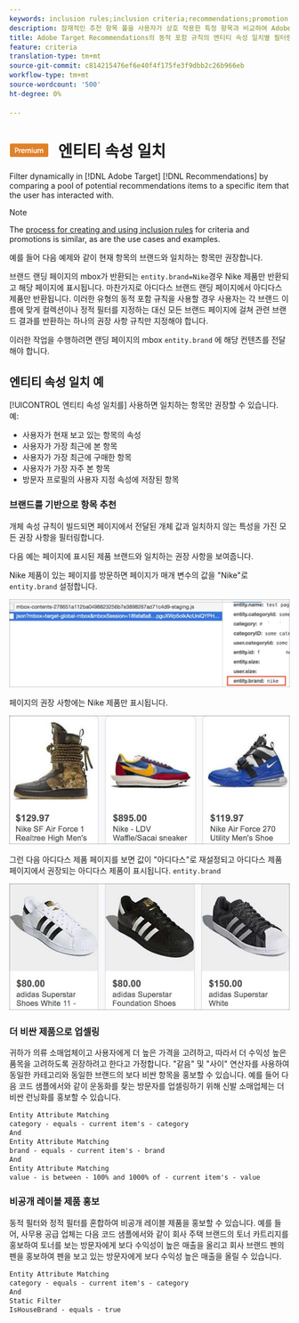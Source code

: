 ```yaml
---
keywords: inclusion rules;inclusion criteria;recommendations;promotion;promotions;dynamic filtering;dynamic;entity attribute matching
description: 잠재적인 추천 항목 풀을 사용자가 상호 작용한 특정 항목과 비교하여 Adobe Target Recommendations에서 동적으로 필터링합니다.
title: Adobe Target Recommendations의 동적 포함 규칙의 엔티티 속성 일치별 필터링
feature: criteria
translation-type: tm+mt
source-git-commit: c814215476ef6e40f4f175fe3f9dbb2c26b966eb
workflow-type: tm+mt
source-wordcount: '500'
ht-degree: 0%

---
```



# ![PREMIUM](/help/assets/premium.png) 엔티티 속성 일치

Filter dynamically in [!DNL Adobe Target] [!DNL Recommendations] by comparing a pool of potential recommendations items to a specific item that the user has interacted with.

>[!NOTE]
>
>The [process for creating and using inclusion rules](/help/c-recommendations/c-algorithms/use-dynamic-and-static-inclusion-rules.md) for criteria and promotions is similar, as are the use cases and examples.

예를 들어 다음 예제와 같이 현재 항목의 브랜드와 일치하는 항목만 권장합니다.

브랜드 랜딩 페이지의 mbox가 반환되는 `entity.brand=Nike`경우 Nike 제품만 반환되고 해당 페이지에 표시됩니다. 마찬가지로 아디다스 브랜드 랜딩 페이지에서 아디다스 제품만 반환됩니다. 이러한 유형의 동적 포함 규칙을 사용할 경우 사용자는 각 브랜드 이름에 맞게 컬렉션이나 정적 필터를 지정하는 대신 모든 브랜드 페이지에 걸쳐 관련 브랜드 결과를 반환하는 하나의 권장 사항 규칙만 지정해야 합니다.

이러한 작업을 수행하려면 랜딩 페이지의 mbox `entity.brand` 에 해당 컨텐츠를 전달해야 합니다.

## 엔티티 속성 일치 예

[!UICONTROL 엔티티 속성 일치를] 사용하면 일치하는 항목만 권장할 수 있습니다. 예:

* 사용자가 현재 보고 있는 항목의 속성
* 사용자가 가장 최근에 본 항목
* 사용자가 가장 최근에 구매한 항목
* 사용자가 가장 자주 본 항목
* 방문자 프로필의 사용자 지정 속성에 저장된 항목

### 브랜드를 기반으로 항목 추천

개체 속성 규칙이 빌드되면 페이지에서 전달된 개체 값과 일치하지 않는 특성을 가진 모든 권장 사항을 필터링합니다.

다음 예는 페이지에 표시된 제품 브랜드와 일치하는 권장 사항을 보여줍니다.

Nike 제품이 있는 페이지를 방문하면 페이지가 매개 변수의 값을 &quot;Nike&quot;로 `entity.brand` 설정합니다.

![Target 호출 예](/help/c-recommendations/c-algorithms/assets/example-target-call.png)

페이지의 권장 사항에는 Nike 제품만 표시됩니다.

![Nike 추천](/help/c-recommendations/c-algorithms/assets/nike.png)

그런 다음 아디다스 제품 페이지를 보면 값이 &quot;아디다스&quot;로 재설정되고 아디다스 제품 페이지에서 권장되는 아디다스 제품이 표시됩니다. `entity.brand`

![아디다스 추천](/help/c-recommendations/c-algorithms/assets/adidas.png)

### 더 비싼 제품으로 업셀링

귀하가 의류 소매업체이고 사용자에게 더 높은 가격을 고려하고, 따라서 더 수익성 높은 품목을 고려하도록 권장하려고 한다고 가정합니다. &quot;같음&quot; 및 &quot;사이&quot; 연산자를 사용하여 동일한 카테고리와 동일한 브랜드의 보다 비싼 항목을 홍보할 수 있습니다. 예를 들어 다음 코드 샘플에서와 같이 운동화를 찾는 방문자를 업셀링하기 위해 신발 소매업체는 더 비싼 런닝화를 홍보할 수 있습니다.

```
Entity Attribute Matching
category - equals - current item's - category 
And 
Entity Attribute Matching
brand - equals - current item's - brand 
And 
Entity Attribute Matching
value - is between - 100% and 1000% of - current item's - value
```

### 비공개 레이블 제품 홍보

동적 필터와 정적 필터를 혼합하여 비공개 레이블 제품을 홍보할 수 있습니다. 예를 들어, 사무용 공급 업체는 다음 코드 샘플에서와 같이 회사 주택 브랜드의 토너 카트리지를 홍보하여 토너를 보는 방문자에게 보다 수익성이 높은 매출을 올리고 회사 브랜드 펜의 펜을 홍보하여 펜을 보고 있는 방문자에게 보다 수익성 높은 매출을 올릴 수 있습니다.

```
Entity Attribute Matching
category - equals - current item's - category 
And
Static Filter
IsHouseBrand - equals - true
```
